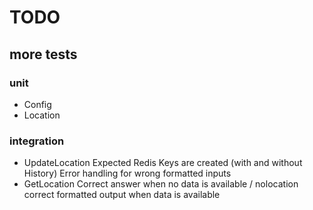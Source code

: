 # TODO

## more tests

### unit

* Config
* Location

### integration

* UpdateLocation
Expected Redis Keys are created (with and without History)
Error handling for wrong formatted inputs
* GetLocation
Correct answer when no data is available / nolocation
correct formatted output when data is available